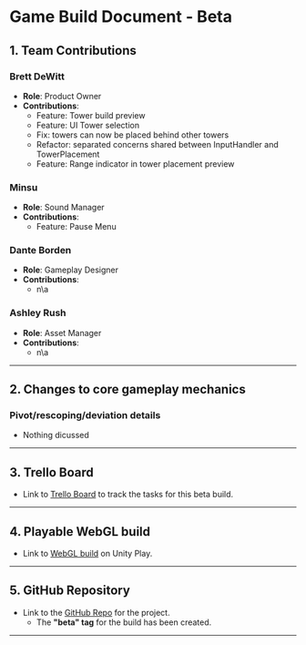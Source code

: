 # Game Build Document - Beta

## 1. Team Contributions

### Brett DeWitt
- **Role**: Product Owner
- **Contributions**:
    - Feature: Tower build preview
    - Feature: UI Tower selection
    - Fix: towers can now be placed behind other towers
    - Refactor: separated concerns shared between InputHandler and TowerPlacement
    - Feature: Range indicator in tower placement preview


### Minsu
- **Role**: Sound Manager
- **Contributions**: 
    - Feature: Pause Menu


### Dante Borden
- **Role**: Gameplay Designer
- **Contributions**: 
    - n\a

### Ashley Rush
- **Role**: Asset Manager
- **Contributions**: 
    - n\a


---

## 2. Changes to core gameplay mechanics

### Pivot/rescoping/deviation details
- Nothing dicussed
    
---

## 3. Trello Board

- Link to [Trello Board](<https://trello.com/b/bPn7qkdL/cs-410-spring-beta>) to track the tasks for this beta build.

---

## 4. Playable WebGL build

- Link to [WebGL build](<https://play.unity.com/en/games/ee8b7497-1502-4768-ae53-874eede15a69/untitled-tower-defense>) on Unity Play.

---

## 5. GitHub Repository

- Link to the [GitHub Repo](<https://github.com/bdewitt84/unity-tower-defense>) for the project.
    - The **"beta" tag** for the build has been created.

---

